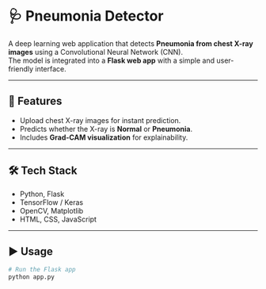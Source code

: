 

# 🩺 Pneumonia Detector  

A deep learning web application that detects **Pneumonia from chest X-ray images** using a Convolutional Neural Network (CNN).  
The model is integrated into a **Flask web app** with a simple and user-friendly interface.  

---

## 🚀 Features  
- Upload chest X-ray images for instant prediction.  
- Predicts whether the X-ray is **Normal** or **Pneumonia**.  
- Includes **Grad-CAM visualization** for explainability.  

---

## 🛠️ Tech Stack  
- Python, Flask  
- TensorFlow / Keras  
- OpenCV, Matplotlib  
- HTML, CSS, JavaScript  

---

## ▶️ Usage  
```bash
# Run the Flask app
python app.py
